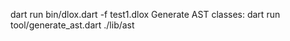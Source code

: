 dart run bin/dlox.dart -f test1.dlox
Generate AST classes: dart run tool/generate_ast.dart ./lib/ast
